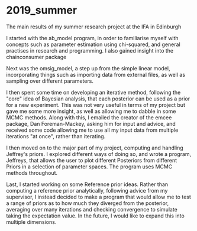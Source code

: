 # 2019_summer
The main results of my summer research project at the IFA in Edinburgh

I started with the ab_model program, in order to familiarise myself with concepts such as parameter estimation using chi-squared, and general practises in research and programming. I also gained insight into the chainconsumer package

Next was the omsig_model, a step up from the simple linear model, incorporating things such as importing data from external files, as well as sampling over different parameters.

I then spent some time on developing an iterative method, following the "core" idea of Bayesian analysis, that each posterior can be used as a prior for a new experiment. This was not very useful in terms of my project but gave me some more insight, as well as allowing me to dabble in some MCMC methods. Along with this, I emailed the creator of the emcee package, Dan Foreman-Mackey, asking him for input and advice, and received some code allowing me to use all my input data from multiple iterations "at once", rather than iterating.

I then moved on to the major part of my project, computing and handling Jeffrey's priors. I explored different ways of doing so, and wrote a program, Jeffreys, that allows the user to plot different Posteriors from different Priors in a selection of parameter spaces. The program uses MCMC methods throughout.

Last, I started working on some Reference prior ideas. Rather than computing a reference prior analytically, following advice from my supervisor, I instead decided to make a program that would allow me to test a range of priors as to how much they diverged from the posterior, averaging over many iterations and checking convergence to simulate taking the expectation value. In the future, I would like to expand this into multiple dimensions.
